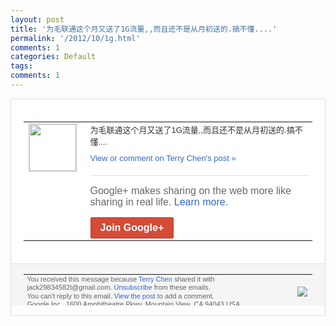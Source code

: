 ```yaml
---
layout: post
title: '为毛联通这个月又送了1G流量,,而且还不是从月初送的.搞不懂....'
permalink: '/2012/10/1g.html'
comments: 1
categories: Default
tags: 
comments: 1
---
```

<div style="border:solid 1px #dfdfdf;color:#686868;font:13px Arial"><div style="background-color:#fff;padding:20px;"><table cellpadding="0" cellspacing="0"><tr><td style="padding-right:15px;vertical-align:top"><a href="https://plus.google.com/_/notifications/emlink?emrecipient=110200756825219614165&amp;emid=CJj93brQnrMCFcpxTAodN0AAAA&amp;path=%2F108643996575278738906&amp;dt=1351252669075&amp;uob=8"><img height="75" src="https://lh3.googleusercontent.com/-KKRGTyJ5Bl0/AAAAAAAAAAI/AAAAAAAAEEY/jllxqER5dCk/s75-c-k-a/photo.jpg" style="border:solid 1px #cccccc;" width="75"/></a></td><td style="width:578px;color:#333;font:13px Arial;vertical-align:top"><div style="padding-bottom:10px">为毛联通这个月又送了1G流量,,而且还不<wbr/>是从月初送的.搞不懂....</div><a href="https://plus.google.com/_/notifications/emlink?emrecipient=110200756825219614165&amp;emid=CJj93brQnrMCFcpxTAodN0AAAA&amp;path=%2F108643996575278738906%2Fposts%2FKV1jSVzhGqE%3Fgpinv%3DAMIXal8Z3Jl9FJMLppZqxhzpmsrFYplYjGjM7-XpJDWUUVFphJOI0nO0J8AueJ2vUSO8HmDkdmj67zaaJeJrPGYY78o90BG1V_JDTQocGmOP05JjDKQvmM4&amp;dt=1351252669075&amp;uob=8" style="color:#3366CC;text-decoration:none">View or comment on Terry Chen's post »</a><div style="margin-top:20px;border-top:solid 1px #dfdfdf"><div style="padding:15px 0;color:#686868;font:16px Arial">Google+ makes sharing on the web more like sharing in real life. <a href="http://www.google.com/+/learnmore/" style="color:#3366CC;text-decoration:none">Learn more</a>.</div><a href="https://plus.google.com/_/notifications/emlink?emrecipient=110200756825219614165&amp;emid=CJj93brQnrMCFcpxTAodN0AAAA&amp;path=%2F%3Fgpinv%3DAMIXal8Z3Jl9FJMLppZqxhzpmsrFYplYjGjM7-XpJDWUUVFphJOI0nO0J8AueJ2vUSO8HmDkdmj67zaaJeJrPGYY78o90BG1V_JDTQocGmOP05JjDKQvmM4&amp;dt=1351252669075&amp;uob=8" style="display:inline-block;padding:7px 15px;background-color:#d44b38; color:#fff;font-size:16px; font-weight:bold;border-radius:2px;-webkit-border-radius:2px; -moz-border-radius:2px;border:solid 1px #c43b28; white-space:nowrap;text-decoration:none">Join Google+</a></div></td></tr></table></div><div style="border-top:solid 1px #dfdfdf;padding:0 20px; background-color:#f5f5f5"><table cellpadding="0" cellspacing="0" style="height:50px"><tbody><tr><td style="vertical-align:middle;width:100%; color:#636363;font:11px Arial; line-height:120%">You received this message because <a href="https://plus.google.com/_/notifications/emlink?emrecipient=110200756825219614165&amp;emid=CJj93brQnrMCFcpxTAodN0AAAA&amp;path=%2F108643996575278738906%3Fgpinv%3DAMIXal8Z3Jl9FJMLppZqxhzpmsrFYplYjGjM7-XpJDWUUVFphJOI0nO0J8AueJ2vUSO8HmDkdmj67zaaJeJrPGYY78o90BG1V_JDTQocGmOP05JjDKQvmM4&amp;dt=1351252669075&amp;uob=8" style="color:#3366CC;text-decoration:none">Terry Chen</a> shared it with jack29834582t@gmail.com. <a href="https://plus.google.com/_/notifications/emlink?emrecipient=110200756825219614165&amp;emid=CJj93brQnrMCFcpxTAodN0AAAA&amp;path=%2F_%2Fnonplus%2Femailsettings%3Fgpinv%3DAMIXal8Z3Jl9FJMLppZqxhzpmsrFYplYjGjM7-XpJDWUUVFphJOI0nO0J8AueJ2vUSO8HmDkdmj67zaaJeJrPGYY78o90BG1V_JDTQocGmOP05JjDKQvmM4%26est%3DADH5u8VzKGdC-1EvojVDCMQ9RlkwbksXUSPcjGCN9Lmlb4E8E5Z0VeAIC00TbDaPGy96zQL08K5HF30aPg6q8Lu0_iscRSEwX5ewZprb4VuacFHzazx_F8ao223isxkIRhXO1LXkP4FEXrxdq1jjG3xJP6BIaw7beA&amp;dt=1351252669075&amp;uob=8" style="color:#3366CC;text-decoration:none">Unsubscribe</a> from these emails.<br/>You can't reply to this email. <a href="https://plus.google.com/_/notifications/emlink?emrecipient=110200756825219614165&amp;emid=CJj93brQnrMCFcpxTAodN0AAAA&amp;path=%2F108643996575278738906%2Fposts%2FKV1jSVzhGqE%3Fgpinv%3DAMIXal8Z3Jl9FJMLppZqxhzpmsrFYplYjGjM7-XpJDWUUVFphJOI0nO0J8AueJ2vUSO8HmDkdmj67zaaJeJrPGYY78o90BG1V_JDTQocGmOP05JjDKQvmM4&amp;dt=1351252669075&amp;uob=8" style="color:#3366CC;text-decoration:none">View the post</a> to add a comment.<br/>Google Inc., 1600 Amphitheatre Pkwy, Mountain View, CA 94043 USA<br/></td><td><img src="https://ssl.gstatic.com/s2/oz/images/notifications/logo/google-plus-6617a72bb36cc548861652780c9e6ff1.png"/></td></tr></tbody></table></div></div>